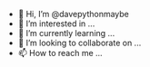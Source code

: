- 👋 Hi, I’m @davepythonmaybe
- 👀 I’m interested in ...
- 🌱 I’m currently learning ...
- 💞️ I’m looking to collaborate on ...
- 📫 How to reach me ...

<!---
davepythonmaybe/davepythonmaybe is a ✨ special ✨ repository because its `README.md` (this file) appears on your GitHub profile.
You can click the Preview link to take a look at your changes.
--->
